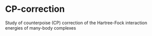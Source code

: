 # CP-correction
Study of counterpoise (CP) correction of the Hartree-Fock interaction energies of many-body complexes
